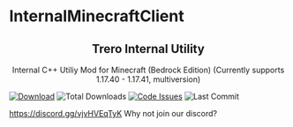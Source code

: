 # InternalMinecraftClient
<p align="center">
 <h2 align="center">Trero Internal Utility</h2>
 <p align="center">Internal C++ Utiliy Mod for Minecraft (Bedrock Edition) (Currently supports 1.17.40 - 1.17.41, multiversion)</p>

[![Download](https://img.shields.io/badge/download-utility-brightgreen?style=for-the-badge "Download")](https://github.com/Laamy/Trero/releases/latest&response-content-type=application%2Foctet-stream "Download")
![Total Downloads](https://img.shields.io/github/downloads/Laamy/Trero/total?style=for-the-badge)
[![Code Issues](https://img.shields.io/github/issues/Laamy/Trero?color=red&label=Code%20Issues&style=for-the-badge)](https://google.com)
![Last Commit](https://img.shields.io/github/last-commit/Laamy/Trero?style=for-the-badge)
</p>

https://discord.gg/vjvHVEqTyK Why not join our discord?
